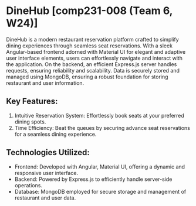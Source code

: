 # DineHub [comp231-008 (Team 6, W24)]

DineHub is a modern restaurant reservation platform crafted to simplify dining experiences through seamless seat reservations. With a sleek Angular-based frontend adorned with Material UI for elegant and adaptive user interface elements, users can effortlessly navigate and interact with the application. On the backend, an efficient Express.js server handles requests, ensuring reliability and scalability. Data is securely stored and managed using MongoDB, ensuring a robust foundation for storing restaurant and user information.

## Key Features:
1. Intuitive Reservation System: Effortlessly book seats at your preferred dining spots.
2. Time Efficiency: Beat the queues by securing advance seat reservations for a seamless dining experience.

## Technologies Utilized:
- Frontend: Developed with Angular, Material UI, offering a dynamic and responsive user interface.
- Backend: Powered by Express.js to efficiently handle server-side operations.
- Database: MongoDB employed for secure storage and management of restaurant and user data.
